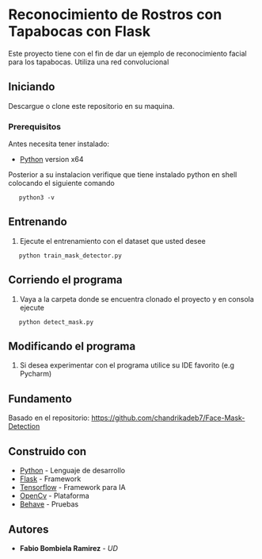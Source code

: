 # Reconocimiento de Rostros con Tapabocas con Flask

Este proyecto tiene con el fin de dar un ejemplo de reconocimiento facial para los tapabocas.
Utiliza una red convolucional 

## Iniciando

Descargue o clone este repositorio en su maquina.


### Prerequisitos

Antes necesita tener instalado:

* [Python](https://www.python.org/) version x64  

Posterior a su instalacion verifique que tiene instalado python en shell colocando el siguiente comando
```
   python3 -v
```
## Entrenando

1. Ejecute el entrenamiento con el dataset que usted desee
```
   python train_mask_detector.py
```

## Corriendo el programa

1. Vaya a la carpeta donde se encuentra clonado el proyecto y en consola ejecute
```
   python detect_mask.py
```

## Modificando el programa

1. Si desea experimentar con el programa utilice su IDE favorito (e.g Pycharm)

## Fundamento

Basado en el repositorio: https://github.com/chandrikadeb7/Face-Mask-Detection


## Construido con

* [Python](https://www.python.org/)  - Lenguaje de desarrollo
* [Flask](https://flask.palletsprojects.com/en/1.1.x/)  - Framework
* [Tensorflow](https://www.tensorflow.org/)  - Framework para IA
* [OpenCv](https://www.python.org/)  - Plataforma 
* [Behave](https://www.python.org/)  - Pruebas





## Autores

* **Fabio Bombiela Ramirez** - *UD*
